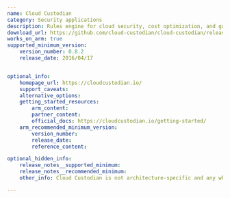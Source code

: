 ```yaml
---
name: Cloud Custodian
category: Security applications
description: Rules engine for cloud security, cost optimization, and governance, DSL in yaml for policies to query, filter, and take actions on resources.
download_url: https://github.com/cloud-custodian/cloud-custodian/releases
works_on_arm: true
supported_minimum_version:
    version_number: 0.8.2
    release_date: 2016/04/17


optional_info:
    homepage_url: https://cloudcustodian.io/
    support_caveats:
    alternative_options:
    getting_started_resources:
        arm_content:
        partner_content:
        official_docs: https://cloudcustodian.io/getting-started/
    arm_recommended_minimum_version:
        version_number:
        release_date:
        reference_content:

optional_hidden_info:
    release_notes__supported_minimum:
    release_notes__recommended_minimum:
    other_info: Cloud Custodian is not architecture-specific and any wheels are released on [PyPI](https://pypi.org/project/c7n/#files).

---
```

